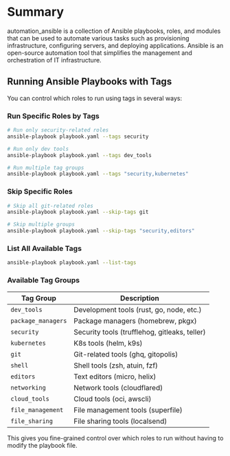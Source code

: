 # Summary

automation_ansible is a collection of Ansible playbooks, roles, and modules that can be used to automate various tasks such as provisioning infrastructure, configuring servers, and deploying applications. Ansible is an open-source automation tool that simplifies the management and orchestration of IT infrastructure.

## Running Ansible Playbooks with Tags

You can control which roles to run using tags in several ways:

### Run Specific Roles by Tags

```bash
# Run only security-related roles
ansible-playbook playbook.yaml --tags security

# Run only dev tools
ansible-playbook playbook.yaml --tags dev_tools

# Run multiple tag groups
ansible-playbook playbook.yaml --tags "security,kubernetes"
```

### Skip Specific Roles

```bash
# Skip all git-related roles
ansible-playbook playbook.yaml --skip-tags git

# Skip multiple groups
ansible-playbook playbook.yaml --skip-tags "security,editors"
```

### List All Available Tags

```bash
ansible-playbook playbook.yaml --list-tags
```

### Available Tag Groups

| Tag Group          | Description                                   |
| ------------------ | --------------------------------------------- |
| `dev_tools`        | Development tools (rust, go, node, etc.)      |
| `package_managers` | Package managers (homebrew, pkgx)             |
| `security`         | Security tools (trufflehog, gitleaks, teller) |
| `kubernetes`       | K8s tools (helm, k9s)                         |
| `git`              | Git-related tools (ghq, gitopolis)            |
| `shell`            | Shell tools (zsh, atuin, fzf)                 |
| `editors`          | Text editors (micro, helix)                   |
| `networking`       | Network tools (cloudflared)                   |
| `cloud_tools`      | Cloud tools (oci, awscli)                     |
| `file_management`  | File management tools (superfile)             |
| `file_sharing`     | File sharing tools (localsend)                |

This gives you fine-grained control over which roles to run without having to modify the playbook file.

